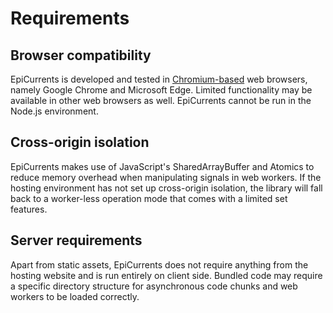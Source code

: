 Requirements
============

## Browser compatibility

EpiCurrents is developed and tested in [Chromium-based](https://en.wikipedia.org/wiki/Chromium_(web_browser)) web browsers, namely Google Chrome and Microsoft Edge. Limited functionality may be available in other web browsers as well. EpiCurrents cannot be run in the Node.js environment.

## Cross-origin isolation

EpiCurrents makes use of JavaScript's SharedArrayBuffer and Atomics to reduce memory overhead when manipulating signals in web workers. If the hosting environment has not set up cross-origin isolation, the library will fall back to a worker-less operation mode that comes with a limited set features.

## Server requirements

Apart from static assets, EpiCurrents does not require anything from the hosting website and is run entirely on client side. Bundled code may require a specific directory structure for asynchronous code chunks and web workers to be loaded correctly.